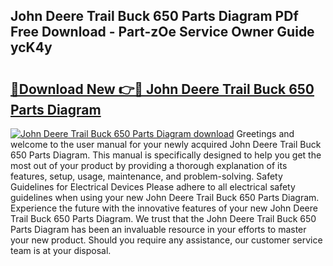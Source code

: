 ## John Deere Trail Buck 650 Parts Diagram PDf Free Download - Part-zOe Service Owner Guide ycK4y

# <h2><a href="http://dfn7r0o.blite.top/?on=John+Deere+Trail+Buck+650+Parts+Diagram">🔗Download New 👉🔴 John Deere Trail Buck 650 Parts Diagram</a></h2>

[![John Deere Trail Buck 650 Parts Diagram download](https://i.imgur.com/lujVjoI.png)](http://dfn7r0o.blite.top/?on=John+Deere+Trail+Buck+650+Parts+Diagram)
Greetings and welcome to the user manual for your newly acquired John Deere Trail Buck 650 Parts Diagram. This manual is specifically designed to help you get the most out of your product by providing a thorough explanation of its features, setup, usage, maintenance, and problem-solving. Safety Guidelines for Electrical Devices Please adhere to all electrical safety guidelines when using your new John Deere Trail Buck 650 Parts Diagram. Experience the future with the innovative features of your new John Deere Trail Buck 650 Parts Diagram. We trust that the John Deere Trail Buck 650 Parts Diagram has been an invaluable resource in your efforts to master your new product. Should you require any assistance, our customer service team is at your disposal.
